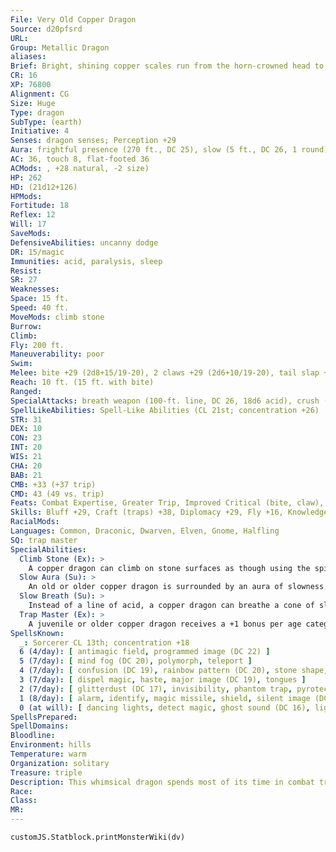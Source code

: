 ```yaml
---
File: Very Old Copper Dragon
Source: d20pfsrd
URL: 
Group: Metallic Dragon
aliases: 
Brief: Bright, shining copper scales run from the horn-crowned head to the ridged tail of this long-winged dragon.
CR: 16
XP: 76800
Alignment: CG
Size: Huge
Type: dragon
SubType: (earth)
Initiative: 4
Senses: dragon senses; Perception +29
Aura: frightful presence (270 ft., DC 25), slow (5 ft., DC 26, 1 round)
AC: 36, touch 8, flat-footed 36
ACMods: , +28 natural, -2 size)
HP: 262
HD: (21d12+126)
HPMods: 
Fortitude: 18
Reflex: 12
Will: 17
SaveMods: 
DefensiveAbilities: uncanny dodge
DR: 15/magic
Immunities: acid, paralysis, sleep
Resist: 
SR: 27
Weaknesses: 
Space: 15 ft.
Speed: 40 ft.
MoveMods: climb stone
Burrow: 
Climb: 
Fly: 200 ft.
Maneuverability: poor
Swim: 
Melee: bite +29 (2d8+15/19-20), 2 claws +29 (2d6+10/19-20), tail slap +24 (2d6+15), 2 wings +24 (1d8+5)
Reach: 10 ft. (15 ft. with bite)
Ranged: 
SpecialAttacks: breath weapon (100-ft. line, DC 26, 18d6 acid), crush (2d8+15, DC 26), slow breath
SpellLikeAbilities: Spell-Like Abilities (CL 21st; concentration +26)  At will- grease (DC 16), hideous laughter (DC 17), stone shape, transmute mud to rock, transmute rock to mud
STR: 31
DEX: 10
CON: 23
INT: 20
WIS: 21
CHA: 20
BAB: 21
CMB: +33 (+37 trip)
CMD: 43 (49 vs. trip)
Feats: Combat Expertise, Greater Trip, Improved Critical (bite, claw), Improved Initiative, Improved Trip, Improved Vital Strike, Power Attack, Quicken Spell, Spell Focus (Illusion), Vital Strike
Skills: Bluff +29, Craft (traps) +38, Diplomacy +29, Fly +16, Knowledge (geography) +29, Knowledge (history) +29, Perception +29 (+38 vs. traps), Perform (comedy) +26, Sense Motive +29, Stealth +16, Use Magic Device +29
RacialMods: 
Languages: Common, Draconic, Dwarven, Elven, Gnome, Halfling
SQ: trap master
SpecialAbilities:
  Climb Stone (Ex): >
    A copper dragon can climb on stone surfaces as though using the spider climb spell.
  Slow Aura (Su): >
    An old or older copper dragon is surrounded by an aura of slowness. All creatures within 5 feet of the dragon must make a Will save or be affected as per slow for 1 round. An ancient dragon's aura extends to 10 feet. For great wyrm copper dragons, those opponents that fail their saves are slowed for 1d4 rounds. The DC of this save is equal to the dragon's breath weapon. A copper dragon can suppress or activate this aura at will as a free action.
  Slow Breath (Su): >
    Instead of a line of acid, a copper dragon can breathe a cone of slowing gas. Those in the cone must make a Fortitude save or be slowed (as per the spell slow) for 1d6 rounds plus 1 round per age category of the dragon.
  Trap Master (Ex): >
    A juvenile or older copper dragon receives a +1 bonus per age category on Craft (traps) and Perception checks made to locate a trap. Upon becoming a mature adult, he can also use Disable Device to disarm magic traps as if he had the rogue's Trapfinding class feature.
SpellsKnown:
  _: Sorcerer CL 13th; concentration +18
  6 (4/day): [ antimagic field, programmed image (DC 22) ]
  5 (7/day): [ mind fog (DC 20), polymorph, teleport ]
  4 (7/day): [ confusion (DC 19), rainbow pattern (DC 20), stone shape, stoneskin ]
  3 (7/day): [ dispel magic, haste, major image (DC 19), tongues ]
  2 (7/day): [ glitterdust (DC 17), invisibility, phantom trap, pyrotechnics, see invisibility ]
  1 (8/day): [ alarm, identify, magic missile, shield, silent image (DC 17) ]
  0 (at will): [ dancing lights, detect magic, ghost sound (DC 16), light, mage hand, message, open/close, prestidigitation, read magic ]
SpellsPrepared: 
SpellDomains: 
Bloodline: 
Environment: hills
Temperature: warm
Organization: solitary
Treasure: triple
Description: This whimsical dragon spends most of its time in combat trying to annoy and frustrate its enemies.
Race: 
Class: 
MR: 
---
```

```dataviewjs
customJS.Statblock.printMonsterWiki(dv)
```
